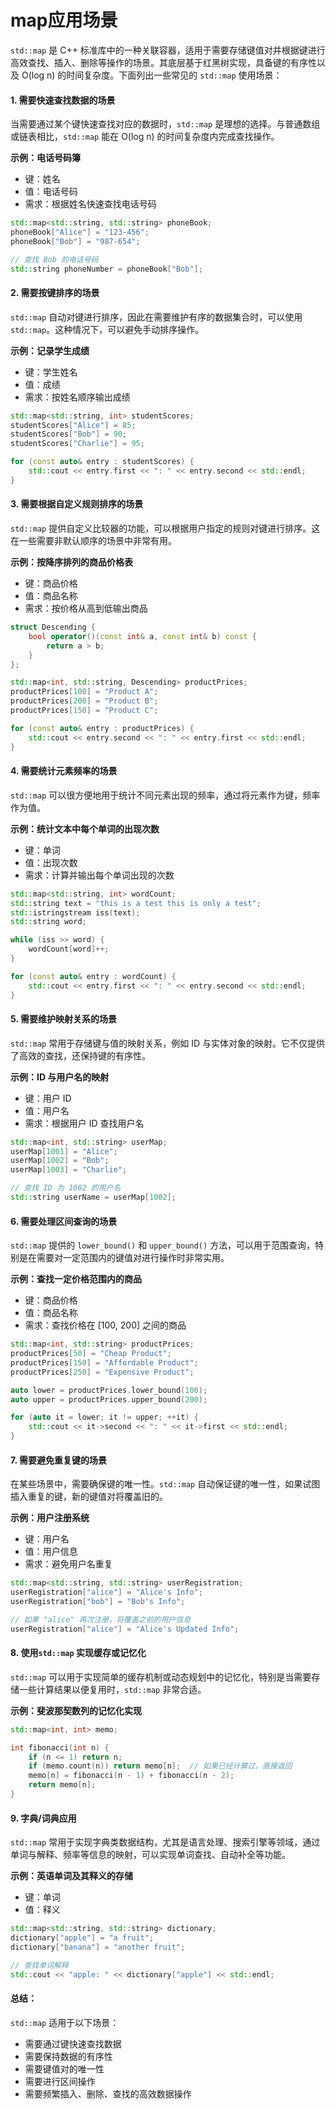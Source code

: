 # map应用场景

`std::map` 是 C++ 标准库中的一种关联容器，适用于需要存储键值对并根据键进行高效查找、插入、删除等操作的场景。其底层基于红黑树实现，具备键的有序性以及 O(log n) 的时间复杂度。下面列出一些常见的 `std::map` 使用场景：

#### 1. **需要快速查找数据的场景**

当需要通过某个键快速查找对应的数据时，`std::map` 是理想的选择。与普通数组或链表相比，`std::map` 能在 O(log n) 的时间复杂度内完成查找操作。

**示例：电话号码簿**

* 键：姓名
* 值：电话号码
* 需求：根据姓名快速查找电话号码

```cpp
std::map<std::string, std::string> phoneBook;
phoneBook["Alice"] = "123-456";
phoneBook["Bob"] = "987-654";

// 查找 Bob 的电话号码
std::string phoneNumber = phoneBook["Bob"];
```

#### 2. **需要按键排序的场景**

`std::map` 自动对键进行排序，因此在需要维护有序的数据集合时，可以使用 `std::map`。这种情况下，可以避免手动排序操作。

**示例：记录学生成绩**

* 键：学生姓名
* 值：成绩
* 需求：按姓名顺序输出成绩

```cpp
std::map<std::string, int> studentScores;
studentScores["Alice"] = 85;
studentScores["Bob"] = 90;
studentScores["Charlie"] = 95;

for (const auto& entry : studentScores) {
    std::cout << entry.first << ": " << entry.second << std::endl;
}
```

#### 3. **需要根据自定义规则排序的场景**

`std::map` 提供自定义比较器的功能，可以根据用户指定的规则对键进行排序。这在一些需要非默认顺序的场景中非常有用。

**示例：按降序排列的商品价格表**

* 键：商品价格
* 值：商品名称
* 需求：按价格从高到低输出商品

```cpp
struct Descending {
    bool operator()(const int& a, const int& b) const {
        return a > b;
    }
};

std::map<int, std::string, Descending> productPrices;
productPrices[100] = "Product A";
productPrices[200] = "Product B";
productPrices[150] = "Product C";

for (const auto& entry : productPrices) {
    std::cout << entry.second << ": " << entry.first << std::endl;
}
```

#### 4. **需要统计元素频率的场景**

`std::map` 可以很方便地用于统计不同元素出现的频率，通过将元素作为键，频率作为值。

**示例：统计文本中每个单词的出现次数**

* 键：单词
* 值：出现次数
* 需求：计算并输出每个单词出现的次数

```cpp
std::map<std::string, int> wordCount;
std::string text = "this is a test this is only a test";
std::istringstream iss(text);
std::string word;

while (iss >> word) {
    wordCount[word]++;
}

for (const auto& entry : wordCount) {
    std::cout << entry.first << ": " << entry.second << std::endl;
}
```

#### 5. **需要维护映射关系的场景**

`std::map` 常用于存储键与值的映射关系，例如 ID 与实体对象的映射。它不仅提供了高效的查找，还保持键的有序性。

**示例：ID 与用户名的映射**

* 键：用户 ID
* 值：用户名
* 需求：根据用户 ID 查找用户名

```cpp
std::map<int, std::string> userMap;
userMap[1001] = "Alice";
userMap[1002] = "Bob";
userMap[1003] = "Charlie";

// 查找 ID 为 1002 的用户名
std::string userName = userMap[1002];
```

#### 6. **需要处理区间查询的场景**

`std::map` 提供的 `lower_bound()` 和 `upper_bound()` 方法，可以用于范围查询，特别是在需要对一定范围内的键值对进行操作时非常实用。

**示例：查找一定价格范围内的商品**

* 键：商品价格
* 值：商品名称
* 需求：查找价格在 \[100, 200] 之间的商品

```cpp
std::map<int, std::string> productPrices;
productPrices[50] = "Cheap Product";
productPrices[150] = "Affordable Product";
productPrices[250] = "Expensive Product";

auto lower = productPrices.lower_bound(100);
auto upper = productPrices.upper_bound(200);

for (auto it = lower; it != upper; ++it) {
    std::cout << it->second << ": " << it->first << std::endl;
}
```

#### 7. **需要避免重复键的场景**

在某些场景中，需要确保键的唯一性。`std::map` 自动保证键的唯一性，如果试图插入重复的键，新的键值对将覆盖旧的。

**示例：用户注册系统**

* 键：用户名
* 值：用户信息
* 需求：避免用户名重复

```cpp
std::map<std::string, std::string> userRegistration;
userRegistration["alice"] = "Alice's Info";
userRegistration["bob"] = "Bob's Info";

// 如果 "alice" 再次注册，将覆盖之前的用户信息
userRegistration["alice"] = "Alice's Updated Info";
```

#### 8. **使用`std::map` 实现缓存或记忆化**

`std::map` 可以用于实现简单的缓存机制或动态规划中的记忆化，特别是当需要存储一些计算结果以便复用时，`std::map` 非常合适。

**示例：斐波那契数列的记忆化实现**

```cpp
std::map<int, int> memo;

int fibonacci(int n) {
    if (n <= 1) return n;
    if (memo.count(n)) return memo[n];  // 如果已经计算过，直接返回
    memo[n] = fibonacci(n - 1) + fibonacci(n - 2);
    return memo[n];
}
```

#### 9. **字典/词典应用**

`std::map` 常用于实现字典类数据结构，尤其是语言处理、搜索引擎等领域，通过单词与解释、频率等信息的映射，可以实现单词查找、自动补全等功能。

**示例：英语单词及其释义的存储**

* 键：单词
* 值：释义

```cpp
std::map<std::string, std::string> dictionary;
dictionary["apple"] = "a fruit";
dictionary["banana"] = "another fruit";

// 查找单词解释
std::cout << "apple: " << dictionary["apple"] << std::endl;
```

#### 总结：

`std::map` 适用于以下场景：

* 需要通过键快速查找数据
* 需要保持数据的有序性
* 需要键值对的唯一性
* 需要进行区间操作
* 需要频繁插入、删除、查找的高效数据操作
